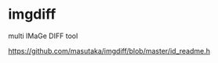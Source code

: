 imgdiff
=======

multi IMaGe DIFF tool

https://github.com/masutaka/imgdiff/blob/master/id_readme.h
